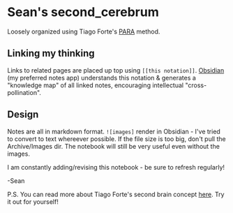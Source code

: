 # Sean's second_cerebrum
Loosely organized using Tiago Forte's [PARA](https://fortelabs.co/blog/para/) method.

## Linking my thinking
Links to related pages are placed up top using `[[this notation]]`. [Obsidian](https://obsidian.md/) (my preferred notes app) understands this notation & generates a "knowledge map" of all linked notes, encouraging intellectual "cross-pollination".

## Design
Notes are all in markdown format. `![images]` render in Obsidian - I've tried to convert to text whereever possible. If the file size is too big, don't pull the Archive/Images dir. The notebook will still be very useful even without the images.

I am constantly adding/revising this notebook - be sure to refresh regularly!

-Sean

P.S. You can read more about Tiago Forte's second brain concept [here](https://fortelabs.co/blog/basboverview/). Try it out for yourself!
